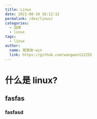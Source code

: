 ```yaml
---
title: Linux
date: 2021-08-10 16:12:12
permalink: /dev/linux/
categories:
  - 运维
  - linux
tags:
  - linux
author:
  name: 窝窝侠-win
  link: https://github.com/wangwen112255
---
```

# 什么是 linux?
##  fasfas

### fasfasd